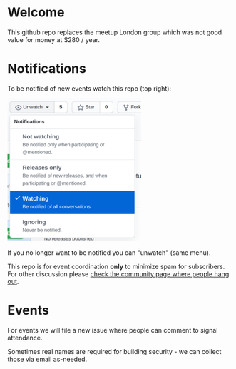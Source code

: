 # Welcome

This github repo replaces the meetup London group which was not good value for money at $280 / year.


# Notifications

To be notified of new events watch this repo (top right):

<img src="watch.png" width="300">

If you no longer want to be notified you can "unwatch" (same menu).

This repo is for event coordination **only** to minimize spam for subscribers. For other discussion please [check the community page where people hang out](https://nixos.org/community.html).


# Events

For events we will file a new issue where people can comment to signal attendance.

Sometimes real names are required for building security - we can collect those via email as-needed.
